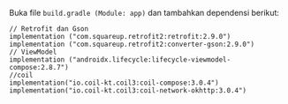 Buka file ``build.gradle (Module: app)`` dan tambahkan dependensi berikut:  
```
// Retrofit dan Gson
implementation ("com.squareup.retrofit2:retrofit:2.9.0")
implementation ("com.squareup.retrofit2:converter-gson:2.9.0")
// ViewModel
implementation ("androidx.lifecycle:lifecycle-viewmodel-compose:2.8.7")
//coil
implementation("io.coil-kt.coil3:coil-compose:3.0.4")
implementation("io.coil-kt.coil3:coil-network-okhttp:3.0.4") 
```
